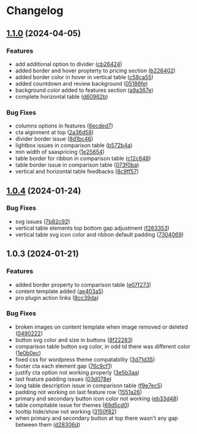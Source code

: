 # Changelog

## [1.1.0](https://github.com/dstudio-asia/saaspricing/compare/v1.0.4...v1.1.0) (2024-04-05)


### Features

* add additional option to divider ([cb26424](https://github.com/dstudio-asia/saaspricing/commit/cb26424388991dfa323bea875f253c7110604579))
* added border and hover propterty to pricing section ([b226402](https://github.com/dstudio-asia/saaspricing/commit/b226402b48766c4aa5f5b93aa993f6d4b43e545e))
* added border color in hover in vertical table ([c58ca55](https://github.com/dstudio-asia/saaspricing/commit/c58ca558a6d5bd318142b4e436deb86b9d8e4efe))
* added countdown and review background ([05186fe](https://github.com/dstudio-asia/saaspricing/commit/05186fe112e00af3369e9e5d1146a408e949b0b0))
* background color added to features section ([a9a367e](https://github.com/dstudio-asia/saaspricing/commit/a9a367ed66c0f5b254eaaba91782a2dd80d2dff5))
* complete horizontal table ([d60962b](https://github.com/dstudio-asia/saaspricing/commit/d60962b336f7aee4227cc26ed37b544bf63aa629))


### Bug Fixes

* columns options in features ([6ecded7](https://github.com/dstudio-asia/saaspricing/commit/6ecded7f0a7f6045456f5b88397287d6b0f3f002))
* cta alginment at top ([2a36d58](https://github.com/dstudio-asia/saaspricing/commit/2a36d58a9a9f515dbb1e3d8fcf1d21064a26a025))
* divider border issue ([8d1bc46](https://github.com/dstudio-asia/saaspricing/commit/8d1bc46840c017edfd29b4d04937a79586102ebc))
* lightbox issues in comparison table ([b572b4a](https://github.com/dstudio-asia/saaspricing/commit/b572b4abd5235f616e517d411d60c85697ca5089))
* min width of saaspricing ([1e25654](https://github.com/dstudio-asia/saaspricing/commit/1e2565447d48ef0b31c17d45640dffa267cfe935))
* table border for ribbon in comparison table ([c12c648](https://github.com/dstudio-asia/saaspricing/commit/c12c648c24a5ca2dae0b229159b9f127ab771e63))
* table border issue in comparison table ([073f0ba](https://github.com/dstudio-asia/saaspricing/commit/073f0bacd36b571fa30f47c540c910351f50c06c))
* vertical and horizontal table feedbacks ([8c9ff57](https://github.com/dstudio-asia/saaspricing/commit/8c9ff574e676a503c00c6edf7e63cc6cbcb662cd))

## [1.0.4](https://github.com/dstudio-asia/saaspricing/compare/v1.0.3...v1.0.4) (2024-01-24)


### Bug Fixes

* svg issues ([7b82c92](https://github.com/dstudio-asia/saaspricing/commit/7b82c92a793c02b8a51e848c19281790609e000b))
* vertical table elements top bottom gap adjustment ([f263353](https://github.com/dstudio-asia/saaspricing/commit/f263353ee911f4cea1b92dbe73082fc970b123ac))
* vertical table svg icon color and ribbon default padding ([7304069](https://github.com/dstudio-asia/saaspricing/commit/730406958ada7c6561abf29d9f8eaa178a46918a))

## 1.0.3 (2024-01-21)


### Features

* added border property to comparison table ([e07f273](https://github.com/dstudio-asia/saaspricing/commit/e07f2731ab753d279ef626ea7eef7d1532d8c847))
* content template added ([ae403a5](https://github.com/dstudio-asia/saaspricing/commit/ae403a54808abc2964d06debfe056342dcae772b))
* pro plugin action links ([8cc39da](https://github.com/dstudio-asia/saaspricing/commit/8cc39dae179d6f8ebebfb59fce8530d8c8c4d57d))


### Bug Fixes

* broken images on content template when image removed or deleted ([0490222](https://github.com/dstudio-asia/saaspricing/commit/0490222babafdcfa5dbceaa86bda16c13d1a848b))
* button svg color and size in buttons ([8f22283](https://github.com/dstudio-asia/saaspricing/commit/8f2228357a4979bea05ebd973eb85c6a9b34757c))
* comparison table button svg color, in odd td there was different color ([1e0b0ec](https://github.com/dstudio-asia/saaspricing/commit/1e0b0ecc858a623df254f1f3ea1739c405702cbb))
* fixed css for wordpress theme compatability ([3d71d35](https://github.com/dstudio-asia/saaspricing/commit/3d71d35da2ae062786ad2966b6e1686cb547ade7))
* footer cta each element gap ([76c9cf1](https://github.com/dstudio-asia/saaspricing/commit/76c9cf132430890e777f9b9b15584bf345ac549c))
* justify cta option not working properly ([3e5b3aa](https://github.com/dstudio-asia/saaspricing/commit/3e5b3aa52163b428d0fcebdde66e22f0f5663898))
* last feature padding issues ([03d078e](https://github.com/dstudio-asia/saaspricing/commit/03d078eed2b20a217996443ff8065740b40e1146))
* long table description issue in comparison table ([f9e7ec5](https://github.com/dstudio-asia/saaspricing/commit/f9e7ec5ce051cef43604776593adada5c4784b34))
* padding not working on last feature row ([1551a26](https://github.com/dstudio-asia/saaspricing/commit/1551a26a2b44be89180e15cab2b7f2cd76f15122))
* primary and secondary button icon color not working ([eb33d48](https://github.com/dstudio-asia/saaspricing/commit/eb33d48cc695e7e211a24707a7af95f22ef50ef1))
* table compitable issue for themes ([69d5cd0](https://github.com/dstudio-asia/saaspricing/commit/69d5cd0dca84f7b965ff977d90b7993439001123))
* tooltip hide/show not working ([3150f82](https://github.com/dstudio-asia/saaspricing/commit/3150f827b97cc2ab8fe0f5a438ceae7f71c980c4))
* when primary and secondary button at top there wasn't any gap between them ([d28306d](https://github.com/dstudio-asia/saaspricing/commit/d28306d7430573f8b06b5a40ea48684917d3b120))
